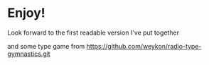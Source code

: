 # Enjoy!

Look forward to the first readable version I've put together 

and some type game from https://github.com/weykon/radio-type-gymnastics.git
